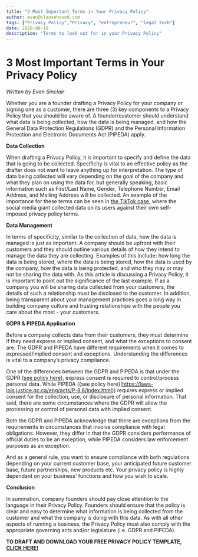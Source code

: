```yaml
---
title: "3 Most Important Terms in Your Privacy Policy"
author: evan@clausehound.com
tags: ["Privacy Policy","Privacy", "entrepreneur", "legal tech"]
date: 2020-08-19
description: "Terms to look out for in your Privacy Policy"
---
```


# 3 Most Important Terms in Your Privacy Policy

*Written by Evan Sinclair*

Whether you are a founder drafting a Privacy Policy for your company or signing one as a customer, there are three (3) key components to a Privacy Policy that you should be aware of. A founder/customer should understand what data is being collected, how the data is being managed, and how the General Data Protection Regulations (GDPR) and the Personal Information Protection and Electronic Documents Act (PIPEDA) apply.

**Data Collection**

When drafting a Privacy Policy, it is important to specify and define the data that is going to be collected. Specificity is vital to an effective policy as the drafter does not want to leave anything up for interpretation. The type of data being collected will vary depending on the goal of the company and what they plan on using the data for, but generally speaking, basic information such as First/Last Name, Gender, Telephone Number, Email Address, and Mailing Address will be collected. An example of the importance for these terms can be seen in [the TikTok case](https://www.forbes.com/sites/zakdoffman/2020/08/12/tiktok-google-android-breaking-rules-secretly-track-android-users/#7466dc846359), where the social media giant collected data on its users against their own self-imposed privacy policy terms.

**Data Management**

In terms of specificity, similar to the collection of data, how the data is managed is just as important. A company should be upfront with their customers and they should outline various details of how they intend to manage the data they are collecting. Examples of this include: how long the data is being stored, where the data is being stored, how the data is used by the company, how the data is being protected, and who they may or may not be sharing the data with. As this article is discussing a Privacy Policy, it is important to point out the significance of the last example. If as a company you will be sharing data collected from your customers, the details of such a relationship must be disclosed to the customer. In addition, being transparent about your management practices goes a long way in building company culture and trusting relationships with the people you care about the most - your customers.

**GDPR & PIPEDA Application**

Before a company collects data from their customers, they must determine if they need express or implied consent, and what the exceptions to consent are. The GDPR and PIPEDA have different requirements when it comes to expressed/implied consent and exceptions. Understanding the differences is vital to a company’s privacy compliance.

One of the differences between the GDPR and PIPEDA is that under the GDPR ([see policy here](https://www.forbes.com/sites/zakdoffman/2020/08/12/tiktok-google-android-breaking-rules-secretly-track-android-users/#7466dc846359)), express consent is required to control/process personal data. While PIPEDA ({see policy here}(https://laws-lois.justice.gc.ca/eng/acts/P-8.6/index.html)) requires express or implied consent for the collection, use, or disclosure of personal information. That said, there are some circumstances where the GDPR will allow the processing or control of personal data with implied consent.

Both the GDPR and PIPEDA acknowledge that there are exceptions from the requirements in circumstances that involve compliance with legal obligations. However, they differ in that the GDPR considers performance of official duties to be an exception, while PIPEDA considers law enforcement purposes as an exception.

And as a general rule, you want to ensure compliance with both regulations depending on your current customer base, your anticipated future customer base, future partnerships, new products etc. Your privacy policy is highly dependant on your business’ functions and how you wish to scale.

**Conclusion**

In summation, company founders should pay close attention to the language in their Privacy Policy. Founders should ensure that the policy is clear and easy to determine what information is being collected from the customer and what the company is doing with this data. As with all other aspects of running a business, the Privacy Policy must also comply with the appropriate governing acts and/or legislature (i.e. GDPR and PIPEDA).

**TO DRAFT AND DOWNLOAD YOUR FREE PRIVACY POLICY TEMPLATE, [CLICK HERE!](https://www.clausehound.com/legal-contract/privacy-policy26)**
